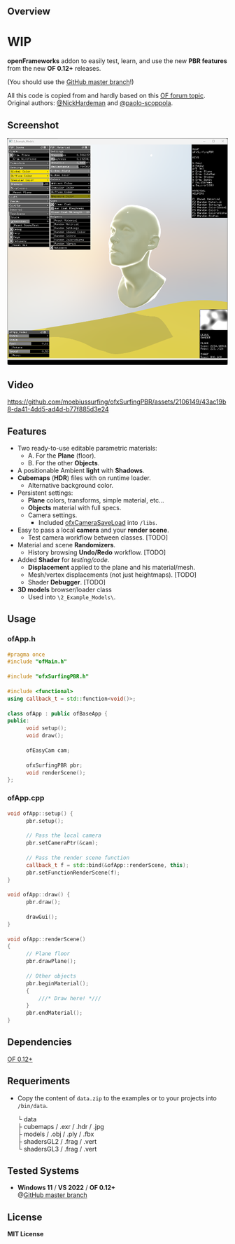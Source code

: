 ## Overview

# WIP 

**openFrameworks** addon to easily test, learn, and use the new **PBR features** from the new **OF 0.12+** releases.  

(You should use the [GitHub master branch](https://github.com/openframeworks/openFrameworks)!)  

All this code is copied from and hardly based on this [OF forum topic](https://forum.openframeworks.cc/t/ofshadow-and-ofshader-issue-on-of-0-12/42600/19 ).  
Original authors: [@NickHardeman](https://github.com/NickHardeman) and [@paolo-scoppola](https://github.com/paolo-scoppola).  

## Screenshot

![](2_Example_Models/Capture.PNG)

## Video

https://github.com/moebiussurfing/ofxSurfingPBR/assets/2106149/43ac19b8-da41-4dd5-ad4d-b77f885d3e24

## Features

- Two ready-to-use editable parametric materials:
  - A. For the **Plane** (floor).
  - B. For the other **Objects**.
- A positionable Ambient **light** with **Shadows**.
- **Cubemaps** (**HDR**) files with on runtime loader.
  - Alternative background color.
- Persistent settings:
  - **Plane** colors, transforms, simple material, etc...
  - **Objects** material with full specs. 
  - Camera settings.
    - Included [ofxCameraSaveLoad](https://github.com/roymacdonald/ofxCameraSaveLoad) into `/libs`.
- Easy to pass a local **camera** and your **render scene**.
  - Test camera workflow between classes. [TODO] 
- Material and scene **Randomizers**.
  - History browsing **Undo/Redo** workflow. [TODO] 
- Added **Shader** for *testing/code*.
  - **Displacement** applied to the plane and his material/mesh.
  - Mesh/vertex displacements (not just heightmaps). [TODO]
  - Shader **Debugger**. [TODO]
- **3D models** browser/loader class
  - Used into `\2_Example_Models\`.

## Usage

### ofApp.h
```.cpp
#pragma once
#include "ofMain.h"

#include "ofxSurfingPBR.h"

#include <functional>
using callback_t = std::function<void()>;

class ofApp : public ofBaseApp {
public:
      void setup();
      void draw();

      ofEasyCam cam;

      ofxSurfingPBR pbr;
      void renderScene();
};
```
### ofApp.cpp
```.cpp
void ofApp::setup() {
      pbr.setup();

      // Pass the local camera
      pbr.setCameraPtr(&cam);

      // Pass the render scene function
      callback_t f = std::bind(&ofApp::renderScene, this);
      pbr.setFunctionRenderScene(f);
}

void ofApp::draw() {
      pbr.draw();

      drawGui();
}

void ofApp::renderScene()
{
      // Plane floor
      pbr.drawPlane();

      // Other objects
      pbr.beginMaterial();
      {
          ///* Draw here! *///
      }
      pbr.endMaterial();
}
```

## Dependencies

[OF 0.12+](https://github.com/openframeworks/openFrameworks)

## Requeriments 

* Copy the content of `data.zip` to the examples or to your projects into `/bin/data`.

  └ data  
      ├ cubemaps / .exr / .hdr / .jpg  
      ├ models / .obj / .ply / .fbx  
      ├ shadersGL2 / .frag / .vert  
      └ shadersGL3 / .frag / .vert  

## Tested Systems
* **Windows 11** / **VS 2022** / **OF 0.12+**  
@[GitHub master branch](https://github.com/openframeworks/openFrameworks)

## License
**MIT License**
